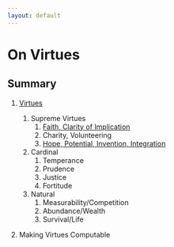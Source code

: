 ```yaml
---
layout: default
---
```


# On Virtues

## Summary

1. [Virtues](virtues.html)
    1. Supreme Virtues
        1. [Faith, Clarity of Implication](faith.html)
        1. Charity, Volunteering
        1. [Hope, Potential, Invention, Integration](hope.html)
    1. Cardinal
        1. Temperance
        1. Prudence
        1. Justice
        1. Fortitude
    1. Natural
        1. Measurability/Competition
        1. Abundance/Wealth
        1. Survival/Life

1. Making Virtues Computable
